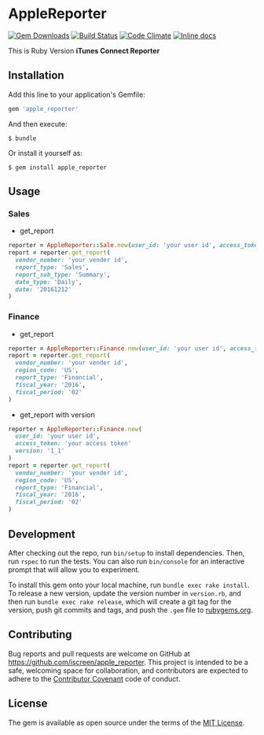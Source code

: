 # AppleReporter

[![Gem Downloads](http://ruby-gem-downloads-badge.herokuapp.com/apple_reporter?type=total)](https://rubygems.org/gems/apple_reporter)
[![Build Status](https://travis-ci.org/iscreen/apple_reporter.svg?branch=master)](https://travis-ci.org/iscreen/apple_reporter)
[![Code Climate](https://codeclimate.com/github/iscreen/apple_reporter.svg)](https://codeclimate.com/github/iscreen/apple_reporter)
[![Inline docs](https://inch-ci.org/github/iscreen/apple_reporter.svg?branch=master)](http://www.rubydoc.info/gems/apple_reporter)


This is Ruby Version <b>iTunes Connect Reporter</b>

## Installation

Add this line to your application's Gemfile:

```ruby
gem 'apple_reporter'
```

And then execute:

    $ bundle

Or install it yourself as:

    $ gem install apple_reporter

## Usage

### Sales

- get_report

```ruby
reporter = AppleReporter::Sale.new(user_id: 'your user id', access_token: 'your access token')
report = reporter.get_report(
  vendor_number: 'your vender id',
  report_type: 'Sales',
  report_sub_type: 'Summary',
  date_type: 'Daily',
  date: '20161212'
)
```
### Finance

- get_report

```ruby
reporter = AppleReporter::Finance.new(user_id: 'your user id', access_token: 'your access token')
report = reporter.get_report(
  vendor_number: 'your vender id',
  region_code: 'US',
  report_type: 'Financial',
  fiscal_year: '2016',
  fiscal_period: '02'
)
```

- get_report with version

```ruby
reporter = AppleReporter::Finance.new(
  user_id: 'your user id', 
  access_token: 'your access token'
  version: '1_1'
)
report = reporter.get_report(
  vendor_number: 'your vender id',
  region_code: 'US',
  report_type: 'Financial',
  fiscal_year: '2016',
  fiscal_period: '02'
)
```

## Development

After checking out the repo, run `bin/setup` to install dependencies. Then, run `rspec` to run the tests. You can also run `bin/console` for an interactive prompt that will allow you to experiment.

To install this gem onto your local machine, run `bundle exec rake install`. To release a new version, update the version number in `version.rb`, and then run `bundle exec rake release`, which will create a git tag for the version, push git commits and tags, and push the `.gem` file to [rubygems.org](https://rubygems.org).

## Contributing

Bug reports and pull requests are welcome on GitHub at https://github.com/iscreen/apple_reporter. This project is intended to be a safe, welcoming space for collaboration, and contributors are expected to adhere to the [Contributor Covenant](http://contributor-covenant.org) code of conduct.


## License

The gem is available as open source under the terms of the [MIT License](http://opensource.org/licenses/MIT).


